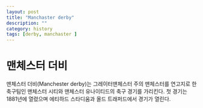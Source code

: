 ```yaml
---
layout: post
title: "Manchaster derby"
description: ""
category: history 
tags: [derby, manchaster ]
---
```


맨체스터 더비
===

맨체스터 더비(Manchester derby)는 그레이터맨체스터 주의 맨체스터를 연고지로 한 축구팀인 맨체스터 시티와 맨체스터 유나이티드의 축구 경기를 가리킨다. 첫 경기는 1881년에 열렸으며 에티하드 스타디움과 올드 트래퍼드에서 경기가 열린다.
